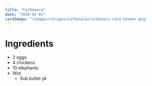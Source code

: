 ```yaml
---
title: "Carbonara"
date: "2020-01-01"
cardImage: "/images/recipes/carbonara/carbonara-card-header.png"
---
```

# Ingredients 
* 2 eggs
* 4 chickens
* 10 elephants
* Wut
    * Sub bullet yk
